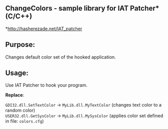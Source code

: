 ChangeColors - sample library for IAT Patcher* (C/C++)
--
*http://hasherezade.net/IAT_patcher<br/>

Purpose:<br/>
-
Changes default color set of the hooked application.

Usage:<br/>
--
Use IAT Patcher to hook your program.<br/>

**Replace**:

`GDI32.dll.SetTextColor` -> `MyLib.dll.MyTextColor` (changes text color to a random color)<br/>
`USER32.dll.GetSysColor` -> `MyLib.dll.MySysColor` (applies color set defined in file: `colors.cfg`)<br/>
